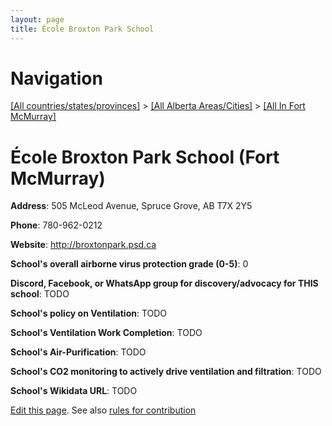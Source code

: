 ```yaml
---
layout: page
title: École Broxton Park School
---
```

# Navigation

[[All countries/states/provinces]](../../..) > [[All Alberta Areas/Cities]](../..) > [[All In Fort McMurray]](..)

# École Broxton Park School (Fort McMurray)

**Address**: 505 McLeod Avenue, Spruce Grove, AB T7X 2Y5

**Phone**: 780-962-0212

**Website**: <http://broxtonpark.psd.ca>

**School's overall airborne virus protection grade (0-5)**: 0

**Discord, Facebook, or WhatsApp group for discovery/advocacy for THIS school**: TODO

**School's policy on Ventilation**: TODO

**School's Ventilation Work Completion**: TODO

**School's Air-Purification**: TODO

**School's CO2 monitoring to actively drive ventilation and filtration**: TODO

**School's Wikidata URL**: TODO


[Edit this page](https://github.com/ventilate-schools/AB/edit/main/./Fort_McMurray/École_Broxton_Park_School.md). See also [rules for contribution](../../../contribution-rules/)